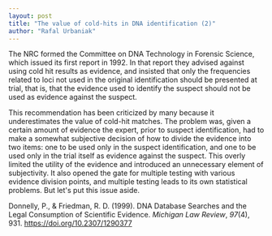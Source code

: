 ```yaml
---
layout: post
title: "The value of cold-hits in DNA identification (2)"
author: "Rafal Urbaniak"
---
```




The NRC formed the Committee on DNA Technology in Forensic Science, which issued its first report in 1992.  In that report they advised against using cold hit results as evidence, and insisted that only the frequencies related to loci not used in the original identification should be presented at trial, that is, that the evidence used to identify the suspect should not be used as evidence against the suspect.



This recommendation has been criticized by many because it underestimates the value of cold-hit matches. The problem was, given a certain amount of evidence the expert, prior to suspect identification, had to make a somewhat subjective decision of how to  divide the evidence into two items: one to be used only in the suspect identification, and one to be used only in the trial itself as evidence against the suspect. This overly limited the utility of the evidence and introduced an unnecessary element of subjectivity. It also opened the gate for multiple testing with various evidence division points, and multiple testing leads to its own statistical problems. But let's put this issue aside.



Donnelly, P., & Friedman, R. D. (1999). DNA Database Searches and the Legal Consumption of Scientific Evidence. *Michigan Law Review*, *97*(4), 931. <https://doi.org/10.2307/1290377>
